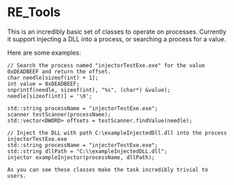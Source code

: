 # RE_Tools
This is an incredibly basic set of classes to operate on processes.
Currently it support injecting a DLL into a process, or searching a process for a value.

Here are some examples:

```
// Search the process named "injectorTestExe.exe" for the value 0xDEADBEEF and return the offset.
char needle[sizeof(int) + 1];
int value = 0xDEADBEEF;
snprintf(needle, sizeof(int), "%s", (char*) &value);
needle[sizeof(int)] = '\0';

std::string processName = "injectorTestExe.exe";
scanner testScanner(processName);
std::vector<DWORD> offsets = testScanner.findValue(needle);
```
```
// Inject the DLL with path C:\exampleInjectedDll.dll into the process injectorTestExe.exe
std::string processName = "injectorTestExe.exe";
std::string dllPath = "C:\\exampleInjectedDLL.dll";
injector exampleInjector(processName, dllPath);

As you can see these classes make the task incredibly trivial to users.
```
